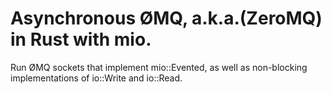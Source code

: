 # Asynchronous ØMQ, a.k.a.(ZeroMQ) in Rust with mio.

Run ØMQ sockets that implement mio::Evented, as well as non-blocking implementations of io::Write and io::Read.
